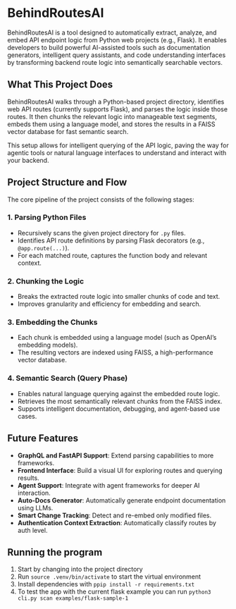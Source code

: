 # BehindRoutesAI

BehindRoutesAI is a tool designed to automatically extract, analyze, and embed API endpoint logic from Python web projects (e.g., Flask). It enables developers to build powerful AI-assisted tools such as documentation generators, intelligent query assistants, and code understanding interfaces by transforming backend route logic into semantically searchable vectors.

## What This Project Does

BehindRoutesAI walks through a Python-based project directory, identifies web API routes (currently supports Flask), and parses the logic inside those routes. It then chunks the relevant logic into manageable text segments, embeds them using a language model, and stores the results in a FAISS vector database for fast semantic search.

This setup allows for intelligent querying of the API logic, paving the way for agentic tools or natural language interfaces to understand and interact with your backend.

## Project Structure and Flow

The core pipeline of the project consists of the following stages:

### 1. Parsing Python Files

- Recursively scans the given project directory for `.py` files.
- Identifies API route definitions by parsing Flask decorators (e.g., `@app.route(...)`).
- For each matched route, captures the function body and relevant context.

### 2. Chunking the Logic

- Breaks the extracted route logic into smaller chunks of code and text.
- Improves granularity and efficiency for embedding and search.

### 3. Embedding the Chunks

- Each chunk is embedded using a language model (such as OpenAI’s embedding models).
- The resulting vectors are indexed using FAISS, a high-performance vector database.

### 4. Semantic Search (Query Phase)

- Enables natural language querying against the embedded route logic.
- Retrieves the most semantically relevant chunks from the FAISS index.
- Supports intelligent documentation, debugging, and agent-based use cases.

## Future Features

- **GraphQL and FastAPI Support**: Extend parsing capabilities to more frameworks.
- **Frontend Interface**: Build a visual UI for exploring routes and querying results.
- **Agent Support**: Integrate with agent frameworks for deeper AI interaction.
- **Auto-Docs Generator**: Automatically generate endpoint documentation using LLMs.
- **Smart Change Tracking**: Detect and re-embed only modified files.
- **Authentication Context Extraction**: Automatically classify routes by auth level.

## Running the program

1. Start by changing into the project directory
2. Run `source .venv/bin/activate` to start the virtual environment
3. Install dependencies with `ppip install -r requirements.txt`
4. To test the app with the current flask example you can run `python3 cli.py scan examples/flask-sample-1`
